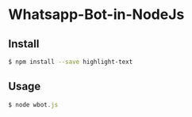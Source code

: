 # Whatsapp-Bot-in-NodeJs

## Install

```sh
$ npm install --save highlight-text
```

## Usage

```js
$ node wbot.js
